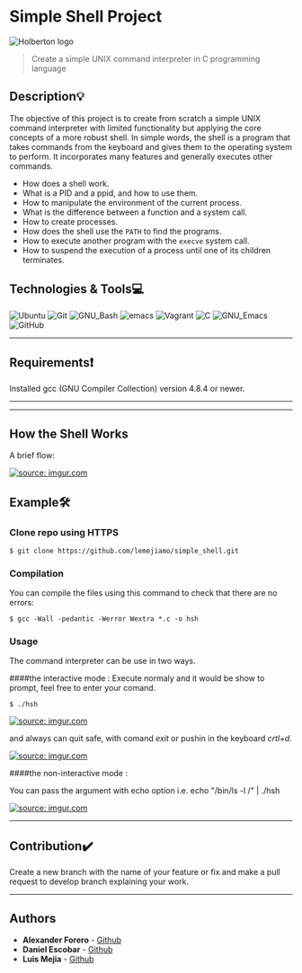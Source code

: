# Simple Shell Project
![Holberton logo](https://www.holbertonschool.com/holberton-logo.png)
> Create a simple UNIX command interpreter in C programming language

## Description:bulb:

The objective of this project is to create from scratch a simple UNIX command interpreter with limited functionality but applying the core concepts of a more robust shell. In simple words, the shell is a program that takes commands from the keyboard and gives them to the operating system to perform. It incorporates many features and generally executes other commands.

* How does a shell work.
* What is a PID and a ppid, and how to use them.
* How to manipulate the environment of the current process.
* What is the difference between a function and a system call.
* How to create processes.
* How does the shell use the ```PATH``` to find the programs.
* How to execute another program with the ```execve``` system call.
* How to suspend the execution of a process until one of its children terminates.

## Technologies & Tools:computer:

![Ubuntu](https://img.shields.io/badge/-Ubuntu-E95420?&style=flat-square&logo=Ubuntu&labelColor=282828)
![Git](https://img.shields.io/badge/-Git-F05032?logo=git&style=flat-square&labelColor=282828)
![GNU_Bash](https://img.shields.io/badge/-GNU_Bash-4EAA25?logo=GNU-Bash&style=flat-square&labelColor=282828)
![emacs](https://img.shields.io/badge/-emacs-green)
![Vagrant](https://img.shields.io/badge/-Vagrant-1563FF?logo=Vagrant&style=flat-square&logoColor=1563FF&labelColor=282828)
![C](https://img.shields.io/badge/-C-A8B9CC?logo=C&style=flat-square&labelColor=282828)
![GNU_Emacs](https://img.shields.io/badge/-GNU_Emacs-7F5AB6?logo=GNU-Emacs&style=flat-square&labelColor=282828)
![GitHub](https://img.shields.io/badge/-GitHub-181717?logo=GitHub&style=flat-square&labelColor=282828)

---

## Requirements:exclamation:
Installed gcc (GNU Compiler Collection) version 4.8.4 or newer.

---

---

## How the Shell Works
A brief flow:

<a href="https://imgur.com/ibcpDsi"><img src="https://i.imgur.com/ibcpDsi.png" title="source: imgur.com" /></a>


## Example:hammer_and_wrench:
### Clone repo using HTTPS
```
$ git clone https://github.com/lemejiamo/simple_shell.git
```

### Compilation
You can compile the files using this command to check that there are no errors:
```
$ gcc -Wall -pedantic -Werror Wextra *.c -o hsh
```

### Usage
The command interpreter can be use in two ways. 

####the interactive mode :
Execute normaly and it would be show to prompt, feel free to enter your comand.
```
$ ./hsh
```
<a href="https://imgur.com/kQcYfIF"><img src="https://i.imgur.com/kQcYfIF.png" title="source: imgur.com" /></a>

and always can quit safe, with comand   *exit* or  pushin in the keyboard *crtl+d.*

<a href="https://imgur.com/JBPkP1K"><img src="https://i.imgur.com/JBPkP1K.png" title="source: imgur.com" /></a>

####the non-interactive mode :

You can pass the argument with echo option i.e. echo "/bin/ls  -l /" | ./hsh 

<a href="https://imgur.com/7IFtksE"><img src="https://i.imgur.com/7IFtksE.png" title="source: imgur.com" /></a>


---

## Contribution:heavy_check_mark:
Create a new branch with the name of your feature or fix and make a pull request to develop branch explaining your work.

---

## Authors
* **Alexander Forero** - [Github](https://github.com/ForeroAlexander)
* **Daniel Escobar** - [Github](https://github.com/dantereto)
* **Luis Mejia** - [Github](https://github.com/lemejiamo)
